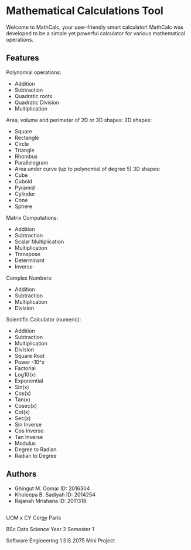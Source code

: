 
# Mathematical Calculations Tool

Welcome to MathCalc, your user-friendly smart calculator!
MathCalc was developed to be a simple yet powerful calculator for various 
mathematical operations.



## Features

Polynomial operations: 
- Addition 
- Subtraction 
- Quadratic roots 
- Quadratic Division 
- Multiplication

Area, volume and perimeter of 2D or 3D shapes: 
2D shapes:
- Square 
- Rectangle 
- Circle 
- Triangle 
- Rhombus 
- Parallelogram 
- Area under curve (up to polynomial of degree 5) 
3D shapes: 
- Cube 
- Cuboid 
- Pyramid 
- Cylinder 
- Cone 
- Sphere

Matrix Computations: 
- Addition 
- Subtraction 
- Scalar Multiplication 
- Multiplication 
- Transpose 
- Determinant 
- Inverse 

Complex Numbers: 
- Addition 
- Subtraction 
- Multiplication 
- Division

Scientific Calculator (numeric): 
- Addition 
- Subtraction 
- Multiplication 
- Division 
- Square Root 
- Power -10^x 
- Factorial 
- Log10(x) 
- Exponential 
- Sin(x) 
- Cos(x) 
- Tan(x) 
- Cosec(x) 
- Cot(x) 
- Sec(x) 
- Sin Inverse
- Cos Inverse 
- Tan Inverse 
- Modulus 
- Degree to Radian 
- Radian to Degree


## Authors

- Ghingut M. Oomar ID: 2016304 
- Kholeepa B. Sadiyah ID: 2014254 
- Rajanah Mrishana ID: 2011318


## 

UOM x CY Cergy Paris
 
BSc Data Science Year 2 Semester 1 

Software Engineering 1 SIS 2075 Mini Project



